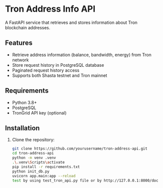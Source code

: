 # Tron Address Info API

A FastAPI service that retrieves and stores information about Tron blockchain addresses.

## Features

- Retrieve address information (balance, bandwidth, energy) from Tron network
- Store request history in PostgreSQL database
- Paginated request history access
- Supports both Shasta testnet and Tron mainnet

## Requirements

- Python 3.8+
- PostgreSQL
- TronGrid API key (optional)

## Installation

1. Clone the repository:
   ```bash
   git clone https://github.com/yourusername/tron-address-api.git
   cd tron-address-api
   python -m venv .venv
   .\.venv\Scripts\activate
   pip install -r requirements.txt
   python init_db.py
   uvicorn app.main:app --reload
   test by using test_tron_api.py file or by http://127.0.0.1:8000/docs
   

